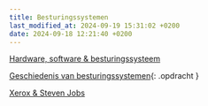 ```yaml
---
title: Besturingssystemen
last_modified_at: 2024-09-19 15:31:02 +0200
date: 2024-09-18 12:21:40 +0200
---
```


[Hardware, software & besturingssysteem](Hardware-software-besturingssysteem)

[Geschiedenis van besturingssystemen](Geschiedenis-van-besturingssystemen){: .opdracht }

[Xerox & Steven Jobs](Xerox-en-steve-jobs)
